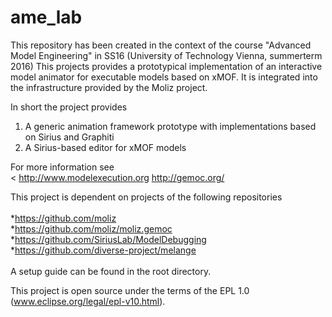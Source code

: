 # ame_lab

This repository has been created in the context of the course "Advanced Model Engineering" in SS16 (University of Technology Vienna, summerterm 2016)
This projects provides a prototypical implementation of an interactive model animator for executable models based on xMOF. It is integrated into the infrastructure provided by the Moliz project.

In short the project provides</br>
1. A generic animation framework prototype with implementations based on Sirius and Graphiti</br>
2. A Sirius-based editor for xMOF models</br>


For more information see</br><
http://www.modelexecution.org
http://gemoc.org/

This project  is dependent on projects of the following repositories</br></br>
*https://github.com/moliz </br>
*https://github.com/moliz/moliz.gemoc</br>
*https://github.com/SiriusLab/ModelDebugging</br>
*https://github.com/diverse-project/melange</br></br>
A setup guide can be found in the root directory.

This project is open source under the terms of the EPL 1.0 (www.eclipse.org/legal/epl-v10.html).
